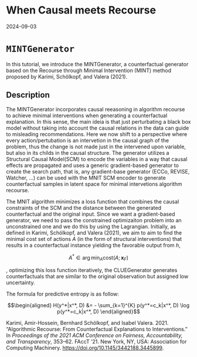 # When Causal meets Recourse

2024-09-03

# `MINTGenerator`

In this tutorial, we introduce the MINTGenerator, a counterfactual generator based on the Recourse through Minimal
Intervention (MINT) method proposed by Karimi, Schölkopf, and Valera (2021).

## Description

The MINTGenerator incorporates causal reeasoning in algorithm recourse to achieve minimal interventions when generating a counterfactual explanation. In this sense, the main ideia is that just perturbating a black box model without taking into account the causal relations in the data can guide to misleading recommendations. Here we now shift to a perspective where every action/pertubation is an intervetion in the causal graph of the problem, thus the change is not made just in the intervened upon variable, but also in its childs in the causal structure. The generator utilizes a Structural Causal Model(SCM) to encode the variables in a way that causal effects are propagated and uses a generic gradient-based generator to create the search path, that is, any gradient-base generator (ECCo, REVISE, Watcher, …) can be used with the MNIT SCM encoder to generate counterfactual samples in latent space for minimal intervetions algorithm recourse.

The MNIT algorithm minimizes a loss function that combines the causal constraints of the SCM and the distance between the generated counterfactual and the original input. Since we want a gradient-based generator, we need to pass the constrained optimizaiton problem into an unconstrained one and we do this by using the Lagrangian. Initially, as defined in Karimi, Schölkopf, and Valera (2021), we aim to aim to find the minimal cost set of actions $A$ (in the form of structural interventions) that results in a counterfactual instance yielding the favorable output from $h$,

$$ A^* \in \arg\min_A \text{cost}(A; \mathbf{x}_F) $$

, optimizing this loss function iteratively, the CLUEGenerator generates counterfactuals that are similar to the original observation but assigned low uncertainty.

The formula for predictive entropy is as follow:

``` math
\begin{aligned}
H(y^*|x^*, D) &= - \sum_{k=1}^{K} p(y^*=c_k|x^*, D) \log p(y^*=c_k|x^*, D)
\end{aligned}
```

Karimi, Amir-Hossein, Bernhard Schölkopf, and Isabel Valera. 2021. “Algorithmic Recourse: From Counterfactual Explanations to Interventions.” In *Proceedings of the 2021 ACM Conference on Fairness, Accountability, and Transparency*, 353–62. FAccT ’21. New York, NY, USA: Association for Computing Machinery. <https://doi.org/10.1145/3442188.3445899>.
